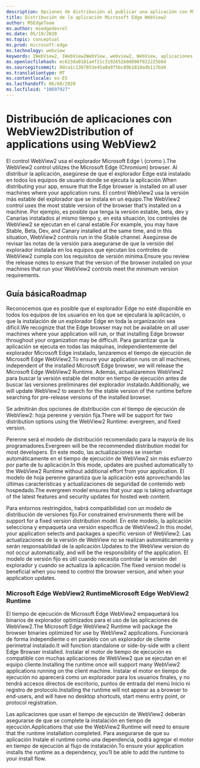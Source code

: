 ```yaml
---
description: Opciones de distribución al publicar una aplicación con Microsoft Edge WebView2
title: Distribución de la aplicación Microsoft Edge WebView2
author: MSEdgeTeam
ms.author: msedgedevrel
ms.date: 05/19/2020
ms.topic: conceptual
ms.prod: microsoft-edge
ms.technology: webview
keywords: IWebView2, IWebView2WebView, webview2, WebView, aplicaciones WPF, WPF, Edge, ICoreWebView2, ICoreWebView2Host, control de explorador, HTML Edge
ms.openlocfilehash: ec623da0181a4f21c3192652b0d098f922225b0d
ms.sourcegitcommit: 8dca1c1367853e45a0a975bc89b1818adb117bd4
ms.translationtype: MT
ms.contentlocale: es-ES
ms.lasthandoff: 06/08/2020
ms.locfileid: "10697927"
---
```

# <span data-ttu-id="d524f-104">Distribución de aplicaciones con WebView2</span><span class="sxs-lookup"><span data-stu-id="d524f-104">Distribution of applications using WebView2</span></span> 

<span data-ttu-id="d524f-105">El control WebView2 usa el explorador Microsoft Edge \ (cromo \).</span><span class="sxs-lookup"><span data-stu-id="d524f-105">The WebView2 control utilizes the Microsoft Edge \(Chromium\) browser.</span></span> <span data-ttu-id="d524f-106">Al distribuir la aplicación, asegúrese de que el explorador Edge está instalado en todos los equipos de usuario donde se ejecuta la aplicación.</span><span class="sxs-lookup"><span data-stu-id="d524f-106">When distributing your app, ensure that the Edge browser is installed on all user machines where your application runs.</span></span> <span data-ttu-id="d524f-107">El control WebView2 usa la versión más estable del explorador que se instala en un equipo.</span><span class="sxs-lookup"><span data-stu-id="d524f-107">The WebView2 control uses the most stable version of the browser that’s installed on a machine.</span></span> <span data-ttu-id="d524f-108">Por ejemplo, es posible que tenga la versión estable, beta, dev y Canarias instalados al mismo tiempo y, en esta situación, los controles de WebView2 se ejecutan en el canal estable.</span><span class="sxs-lookup"><span data-stu-id="d524f-108">For example, you may have Stable, Beta, Dev, and Canary installed at the same time, and in this situation, WebView2 controls run in the Stable channel.</span></span> <span data-ttu-id="d524f-109">Asegúrese de revisar las notas de la versión para asegurarse de que la versión del explorador instalada en los equipos que ejecutan los controles de WebView2 cumpla con los requisitos de versión mínima.</span><span class="sxs-lookup"><span data-stu-id="d524f-109">Ensure you review the release notes to ensure that the version of the browser installed on your machines that run your WebView2 controls meet the minimum version requirements.</span></span>

## <span data-ttu-id="d524f-110">Guía básica</span><span class="sxs-lookup"><span data-stu-id="d524f-110">Roadmap</span></span>

<span data-ttu-id="d524f-111">Reconocemos que es posible que el explorador Edge no esté disponible en todos los equipos de los usuarios en los que se ejecutará la aplicación, o que la instalación de un explorador Edge en toda la organización sea difícil.</span><span class="sxs-lookup"><span data-stu-id="d524f-111">We recognize that the Edge browser may not be available on all user machines where your application will run, or that installing Edge browser throughout your organization may be difficult.</span></span> <span data-ttu-id="d524f-112">Para garantizar que la aplicación se ejecuta en todas las máquinas, independientemente del explorador Microsoft Edge instalado, lanzaremos el tiempo de ejecución de Microsoft Edge WebView2.</span><span class="sxs-lookup"><span data-stu-id="d524f-112">To ensure your application runs on all machines, independent of the installed Microsoft Edge browser, we will release the Microsoft Edge WebView2 Runtime.</span></span> <span data-ttu-id="d524f-113">Además, actualizaremos WebView2 para buscar la versión estable del motor en tiempo de ejecución antes de buscar las versiones preliminares del explorador instalado.</span><span class="sxs-lookup"><span data-stu-id="d524f-113">Additionally, we will update WebView2 to search for the stable version of the runtime before searching for pre-release versions of the installed browser.</span></span>

<span data-ttu-id="d524f-114">Se admitirán dos opciones de distribución con el tiempo de ejecución de WebView2: hoja perenne y versión fija.</span><span class="sxs-lookup"><span data-stu-id="d524f-114">There will be support for two distribution options using the WebView2 Runtime: evergreen, and fixed version.</span></span>

<span data-ttu-id="d524f-115">Perenne será el modelo de distribución recomendado para la mayoría de los programadores.</span><span class="sxs-lookup"><span data-stu-id="d524f-115">Evergreen will be the recommended distribution model for most developers.</span></span> <span data-ttu-id="d524f-116">En este modo, las actualizaciones se insertan automáticamente en el tiempo de ejecución de WebView2 sin más esfuerzo por parte de tu aplicación.</span><span class="sxs-lookup"><span data-stu-id="d524f-116">In this mode, updates are pushed automatically to the WebView2 Runtime without additional effort from your application.</span></span> <span data-ttu-id="d524f-117">El modelo de hoja perenne garantiza que la aplicación esté aprovechando las últimas características y actualizaciones de seguridad de contenido web hospedado.</span><span class="sxs-lookup"><span data-stu-id="d524f-117">The evergreen model ensures that your app is taking advantage of the latest features and security updates for hosted web content.</span></span>

<span data-ttu-id="d524f-118">Para entornos restringidos, habrá compatibilidad con un modelo de distribución de versiones fijo.</span><span class="sxs-lookup"><span data-stu-id="d524f-118">For constrained environments there will be support for a fixed version distribution model.</span></span> <span data-ttu-id="d524f-119">En este modelo, la aplicación selecciona y empaqueta una versión específica de WebView2.</span><span class="sxs-lookup"><span data-stu-id="d524f-119">In this model, your application selects and packages a specific version of WebView2.</span></span> <span data-ttu-id="d524f-120">Las actualizaciones de la versión de WebView no se realizan automáticamente y serán responsabilidad de la aplicación.</span><span class="sxs-lookup"><span data-stu-id="d524f-120">Updates to the WebView version do not occur automatically, and will be the responsibility of the application.</span></span> <span data-ttu-id="d524f-121">El modelo de versión fijo es útil cuando necesita controlar la versión del explorador y cuando se actualiza la aplicación.</span><span class="sxs-lookup"><span data-stu-id="d524f-121">The fixed version model is beneficial when you need to control the browser version, and when your application updates.</span></span> 

### <span data-ttu-id="d524f-122">Microsoft Edge WebView2 Runtime</span><span class="sxs-lookup"><span data-stu-id="d524f-122">Microsoft Edge WebView2 Runtime</span></span>

<span data-ttu-id="d524f-123">El tiempo de ejecución de Microsoft Edge WebView2 empaquetará los binarios de explorador optimizados para el uso de las aplicaciones de WebView2.</span><span class="sxs-lookup"><span data-stu-id="d524f-123">The Microsoft Edge WebView2 Runtime will package the browser binaries optimized for use by WebView2 applications.</span></span> <span data-ttu-id="d524f-124">Funcionará de forma independiente o en paralelo con un explorador de cliente perimetral instalado.</span><span class="sxs-lookup"><span data-stu-id="d524f-124">It will function standalone or side-by-side with a client Edge Browser installed.</span></span> <span data-ttu-id="d524f-125">Instalar el motor de tiempo de ejecución es compatible con muchas aplicaciones de WebView2 que se ejecutan en el equipo cliente.</span><span class="sxs-lookup"><span data-stu-id="d524f-125">Installing the runtime once will support many WebView2 applications running on the client machine.</span></span> <span data-ttu-id="d524f-126">Instalar el motor en tiempo de ejecución no aparecerá como un explorador para los usuarios finales, y no tendrá accesos directos de escritorio, puntos de entrada del menú Inicio ni registro de protocolo.</span><span class="sxs-lookup"><span data-stu-id="d524f-126">Installing the runtime will not appear as a browser to end-users, and will have no desktop shortcuts, start menu entry point, or protocol registration.</span></span>

<span data-ttu-id="d524f-127">Las aplicaciones que usan el tiempo de ejecución de WebView2 deberán asegurarse de que se complete la instalación en tiempo de ejecución.</span><span class="sxs-lookup"><span data-stu-id="d524f-127">Applications that use the WebView2 Runtime will need to ensure that the runtime installation completed.</span></span> <span data-ttu-id="d524f-128">Para asegurarse de que su aplicación Instale el runtime como una dependencia, podrá agregar el motor en tiempo de ejecución al flujo de instalación.</span><span class="sxs-lookup"><span data-stu-id="d524f-128">To ensure your application installs the runtime as a dependency, you’ll be able to add the runtime to your install flow.</span></span> 
